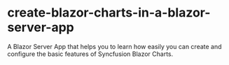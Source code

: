 # create-blazor-charts-in-a-blazor-server-app
A Blazor Server App that helps you to learn how easily you can create and configure the basic features of Syncfusion Blazor Charts.

